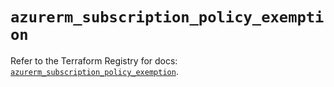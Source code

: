 # `azurerm_subscription_policy_exemption`

Refer to the Terraform Registry for docs: [`azurerm_subscription_policy_exemption`](https://registry.terraform.io/providers/hashicorp/azurerm/3.88.0/docs/resources/subscription_policy_exemption).

